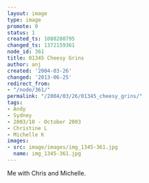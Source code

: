 ```yaml
---
layout: image
type: image
promote: 0
status: 1
created_ts: 1080280795
changed_ts: 1372159361
node_id: 361
title: 01345 Cheesy Grins
author: anj
created: '2004-03-26'
changed: '2013-06-25'
redirect_from:
- "/node/361/"
permalink: "/2004/03/26/01345_cheesy_grins/"
tags:
- Andy
- Sydney
- 2003/10 - October 2003
- Christine L
- Michelle K
images:
- src: image/images/img_1345-361.jpg
  name: img_1345-361.jpg
---
```

Me with Chris and Michelle.

